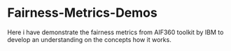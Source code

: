 # Fairness-Metrics-Demos
Here i have demonstrate the fairness metrics from AIF360 toolkit by IBM to develop an understanding on the concepts how it works. 
